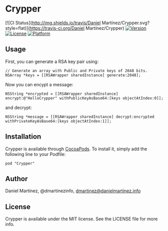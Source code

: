 # Crypper

[![CI Status](http://img.shields.io/travis/Daniel Martínez/Crypper.svg?style=flat)](https://travis-ci.org/Daniel Martínez/Crypper)
[![Version](https://img.shields.io/cocoapods/v/Crypper.svg?style=flat)](http://cocoadocs.org/docsets/Crypper)
[![License](https://img.shields.io/cocoapods/l/Crypper.svg?style=flat)](http://cocoadocs.org/docsets/Crypper)
[![Platform](https://img.shields.io/cocoapods/p/Crypper.svg?style=flat)](http://cocoadocs.org/docsets/Crypper)

## Usage

First, you can generate a RSA key pair using:

    // Generate an array with Public and Private keys of 2048 bits.
    NSArray *keys = [[RSAWrapper sharedInstance] generate:2048];  

Now you can encypt a message:

    NSString *encrypted = [[RSAWrapper sharedInstance] encrypt:@"HelloCrypper" withPublicKeyAsBase64:[keys objectAtIndex:0]];

and decrypt:

    NSString *message = [[RSAWrapper sharedInstance] decrypt:encrypted withPrivateKeyAsBase64:[keys objectAtIndex:1]];

## Installation

Crypper is available through [CocoaPods](http://cocoapods.org). To install
it, simply add the following line to your Podfile:

    pod "Crypper"

## Author

Daniel Martínez, @dmartinezinfo, dmartinez@danielmartinez.info

## License

Crypper is available under the MIT license. See the LICENSE file for more info.
